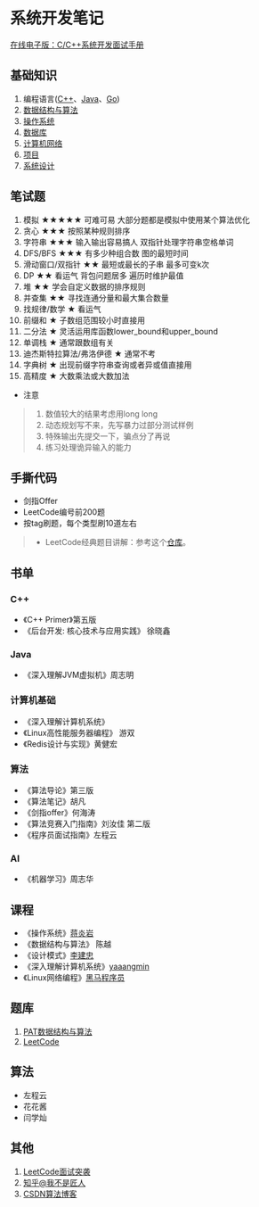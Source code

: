 # 系统开发笔记
[在线电子版：C/C++系统开发面试手册](https://syaojun.github.io/CPPInterview/)
## 基础知识
1. 编程语言([C++](./C++)、[Java](./Java)、[Go](./Go))
2. [数据结构与算法](./DS)
3. [操作系统](./Basic/操作系统.md)
4. [数据库](./Basic/数据库原理.md)
5. [计算机网络](./Basic/计算机网络.md)
6. [项目](https://github.com/SYaoJun/cpp_in_action)
7. [系统设计](./Basic/系统设计.md)
## 笔试题
1.  模拟 ★★★★★ 可难可易 大部分题都是模拟中使用某个算法优化
2.  贪心 ★★★ 按照某种规则排序
3.  字符串 ★★★ 输入输出容易搞人 双指针处理字符串空格单词
4.  DFS/BFS ★★★ 有多少种组合数 图的最短时间
5.  滑动窗口/双指针 ★★ 最短或最长的子串 最多可变k次
6.  DP ★★ 看运气 背包问题居多 遍历时维护最值
7.  堆 ★★  学会自定义数据的排序规则
8.  并查集 ★★ 寻找连通分量和最大集合数量
9.  找规律/数学 ★  看运气
10.  前缀和  ★  子数组范围较小时直接用
11.  二分法  ★   灵活运用库函数lower_bound和upper_bound
12.  单调栈  ★ 通常跟数组有关
13.  迪杰斯特拉算法/弗洛伊德 ★ 通常不考
14.  字典树  ★ 出现前缀字符串查询或者异或值直接用
15.  高精度 ★ 大数乘法或大数加法

- 注意
>1.  数值较大的结果考虑用long long
>2.  动态规划写不来，先写暴力过部分测试样例
>3.  特殊输出先提交一下，骗点分了再说
>4.  练习处理诡异输入的能力

## 手撕代码

- 剑指Offer
- LeetCode编号前200题
- 按tag刷题，每个类型刷10道左右

> - LeetCode经典题目讲解：参考这个[仓库](https://github.com/SYaoJun/LeetCode)。

## 书单
### C++
- 《C++ Primer》第五版
- 《后台开发: 核心技术与应用实践》 徐晓鑫
### Java
- 《深入理解JVM虚拟机》周志明
### 计算机基础
- 《深入理解计算机系统》
- 《Linux高性能服务器编程》 游双
- 《Redis设计与实现》黄健宏
### 算法
- 《算法导论》第三版
- 《算法笔记》胡凡
- 《剑指offer》何海涛
- 《算法竞赛入门指南》刘汝佳 第二版
- 《程序员面试指南》左程云
### AI
- 《机器学习》周志华
## 课程
- 《操作系统》[蒋炎岩](https://www.bilibili.com/video/BV1N741177F5)
- 《数据结构与算法》 陈越 
- 《设计模式》[李建忠](https://www.bilibili.com/video/BV1Eb4y1m7Uj?from=search&seid=8468035381340447890)
- 《深入理解计算机系统》[yaaangmin](https://space.bilibili.com/4564101)
- 《Linux网络编程》[黑马程序员](https://www.bilibili.com/video/BV1dt411f7TZ?p=142&vd_source=e9f1ced96b267a4bc02ec41ca31d850a)
## 题库
1. [PAT数据结构与算法](https://pintia.cn/problem-sets/15/problems/type/7)
2. [LeetCode](https://leetcode.cn/problemset/all/)
## 算法
- 左程云
- 花花酱
- 闫学灿
## 其他
1. [LeetCode面试突袭](https://leetcode.cn/leetbook/detail/cpp-interview-highlights/)
2. [知乎@我不是匠人](https://www.zhihu.com/people/wan-yi-er-89)
3. [CSDN算法博客](https://blog.csdn.net/SYaoJun/article/details/102742093)
